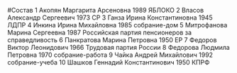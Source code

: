 #Состав
1 Акопян Маргарита Арсеновна 1989 ЯБЛОКО
2 Власов Александр Сергеевич 1973 СР
3 Ганза Ирина Константиновна 1945 ЛДПР
4 Инкина Ирина Михайловна 1985 собрание-дом
5 Митрофанова Марина Сергеевна 1987 Российская партия пенсионеров за справедливость
6 Панкратова Марина Петровна 1950 ЕР
7 Федоров Виктор Леонидович 1966 Трудовая партия России
8 Федорова Людмила Петровна 1970 собрание-работа
9 Чайка Андрей Михайлович 1992 собрание-учеба
10 Шашков Геннадий Константинович 1950 КПРФ
